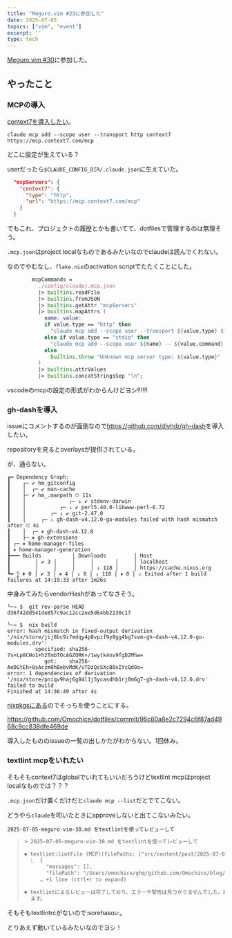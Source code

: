 ```yaml
---
title: "Meguro.vim #23に参加した"
date: 2025-07-05
topics: ["vim", "event"]
excerpt: ''
type: tech
---
```


[Meguro.vim #30](https://megurovim.connpass.com/event/356081/)に参加した。

## やったこと

### MCPの導入

[context7を導入したい](https://github.com/Omochice/dotfiles/issues/1468)。

`claude mcp add --scope user --transport http context7 https://mcp.context7.com/mcp`

どこに設定が生えている？

userだったら`$CLAUDE_CONFIG_DIR/.claude.json`に生えていた。

```json
  "mcpServers": {
    "context7": {
      "type": "http",
      "url": "https://mcp.context7.com/mcp"
    }
  }
```

でもこれ、プロジェクトの履歴とかも書いてて、dotfilesで管理するのは無理そう。

`.mcp.json`はproject localなものであるみたいなのでclaudeは読んでくれない。

なのでやむなし、`flake.nix`のactivation scriptでたたくことにした。

```nix
        mcpCommands =
          ./config/claude/.mcp.json
          |> builtins.readFile
          |> builtins.fromJSON
          |> builtins.getAttr "mcpServers"
          |> builtins.mapAttrs (
            name: value:
            if value.type == "http" then
              "claude mcp add --scope user --transport ${value.type} ${name} ${value.url}"
            else if value.type == "stdio" then
              "claude mcp add --scope user ${name} -- ${value.command} ${builtins.concatStringsSep " " value.args}"
            else
              builtins.throw "Unknown mcp server type: ${value.type}"
          )
          |> builtins.attrValues
          |> builtins.concatStringsSep "\n";
```

vscodeのmcpの設定の形式がわからんけどヨシ!!!!!!


### gh-dashを導入

issueにコメントするのが面倒なので<https://github.com/dlvhdr/gh-dash>を導入したい。

repositoryを見るとoverlaysが提供されている。

が、通らない。

```console
┏━ Dependency Graph:
┃    ┌─ ✔ hm_gitconfig
┃    │  ┌─ ✔ man-cache
┃    ├─ ✔ hm_.manpath ⏱ 11s
┃    │              ┌─ ↓ ✔ stdenv-darwin
┃    │           ┌─ ↓ ✔ perl5.40.0-libwww-perl-6.72
┃    │        ┌─ ↓ ✔ git-2.47.0
┃    │     ┌─ ⚠ gh-dash-v4.12.0-go-modules failed with hash mismatch after ⏱ 4s
┃    │  ┌─ ⏸ gh-dash-v4.12.0
┃    ├─ ⏸ gh-extensions
┃ ┌─ ⏸ home-manager-files
┃ ⏸ home-manager-generation
┣━━━ Builds          │ Downloads         │ Host
┃        │ ✔ 3 │     │     │       │     │ localhost
┃        │     │     │     │ ↓ 118 │     │ https://cache.nixos.org
┗━ ∑ ⏵ 0 │ ✔ 3 │ ⏸ 4 │ ↓ 0 │ ↓ 118 │ ⏸ 0 │ ⚠ Exited after 1 build failures at 14:19:33 after 1m26s
```


中身みてみたらvendorHashがあってなさそう。

```console
╰─→ $  git rev-parse HEAD
d36f42dd541de857c9ac12cc2ee5d64bb2230c17

╰─→ $  nix build
error: hash mismatch in fixed-output derivation '/nix/store/jij8bc9i7mdqy4p8vpif9y8gg4bg7svm-gh-dash-v4.12.0-go-modules.drv':
         specified: sha256-7s+Lp8CHo1+h2TmbTOcAGZORK+/1wytk4nv9fgD2Mhw=
            got:    sha256-AeDGtEh+8sAczm0hBebvMdK/vTDzQsSXcB0xIYcQd8o=
error: 1 dependencies of derivation '/nix/store/pniqv9haj6g84l1j5ycasdhb1rj0m6g7-gh-dash-v4.12.0.drv' failed to build
Finished at 14:36:49 after 4s
```

[nixpkgsにある](https://github.com/NixOS/nixpkgs/blob/nixos-unstable/pkgs/by-name/gh/gh-dash/package.nix#L34)のでそっちを使うことにする。

<https://github.com/Omochice/dotfiles/commit/96c60a8e2c7294c6f87ad4968c9cc838dfe469de>

導入したもののissueの一覧の出しかたがわからない。1回休み。

### textlint mcpをいれたい

そもそもcontext7はglobalでいれてもいいだろうけどtextlint mcpはproject localなものでは？？？

`.mcp.json`だけ置くだけだと`claude mcp --list`だとでてこない。

どうやら`claude`を叩いたときにapproveしないと出てこないみたい。

```console
2025-07-05-meguro-vim-30.md をtextlintを使ってレビューして
```

> ```txt
> > 2025-07-05-meguro-vim-30.md をtextlintを使ってレビューして
>
> ⏺ textlint:lintFile (MCP)(filePaths: ["src/content/post/2025-07-05-meguro-vim-30.md"])
>   ⎿  {
>        "messages": [],
>        "filePath": "/Users/omochice/ghq/github.com/Omochice/blog/src/content/post/2025-07-05-meguro-vim-30.md"
>      … +1 line (ctrl+r to expand)
>
> ⏺ textlintによるレビューは完了しており、エラーや警告は見つかりませんでした。記事は文章のルールに従って適切に書かれてい
>   ます。
> ```

そもそもtextlintrcがないので:sorehasou:。

とりあえず動いているみたいなのでヨシ！
